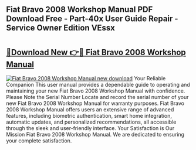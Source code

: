 ## Fiat Bravo 2008 Workshop Manual PDF Download Free - Part-40x User Guide Repair - Service Owner Edition VEssx

# <h2><a href="http://cf2148.oget.top/?id=Fiat+Bravo+2008+Workshop+Manual">🔗Download New 👉🔴 Fiat Bravo 2008 Workshop Manual</a></h2>

[![Fiat Bravo 2008 Workshop Manual new download](https://i.imgur.com/5g1atiW.png)](http://cf2148.oget.top/?id=Fiat+Bravo+2008+Workshop+Manual)
Your Reliable Companion This user manual provides a dependable guide to operating and maintaining your new Fiat Bravo 2008 Workshop Manual with confidence. Please Note the Serial Number Locate and record the serial number of your new Fiat Bravo 2008 Workshop Manual for warranty purposes. Fiat Bravo 2008 Workshop Manual offers users an extensive range of advanced features, including biometric authentication, smart home integration, automatic updates, and personalized recommendations, all accessible through the sleek and user-friendly interface. Your Satisfaction is Our Mission Fiat Bravo 2008 Workshop Manual. We are dedicated to ensuring your complete satisfaction.
